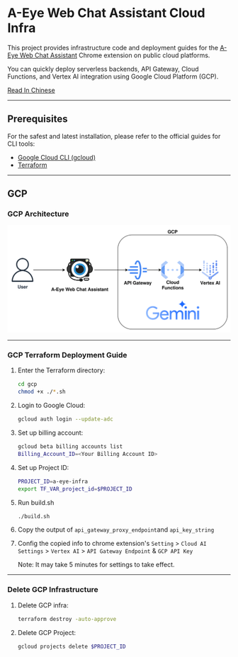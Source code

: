 # A-Eye Web Chat Assistant Cloud Infra

This project provides infrastructure code and deployment guides for the [A-Eye Web Chat Assistant](https://github.com/vincentwun/A-Eye-Web-Chat-Assistant) Chrome extension on public cloud platforms.  

You can quickly deploy serverless backends, API Gateway, Cloud Functions, and Vertex AI integration using Google Cloud Platform (GCP).

[Read In Chinese](./README.zh.md)

---

## Prerequisites

For the safest and latest installation, please refer to the official guides for CLI tools:

- [Google Cloud CLI (gcloud)](https://cloud.google.com/sdk/docs/install?hl=zh-tw)
- [Terraform](https://developer.hashicorp.com/terraform/install#linux)

---

## GCP

### GCP Architecture
![GCP Infrastructure](images/gcp_infra.png)

---

### GCP Terraform Deployment Guide

1. Enter the Terraform directory:
    ```bash
    cd gcp
    chmod +x ./*.sh
    ```

2. Login to Google Cloud:
    ```bash
    gcloud auth login --update-adc
    ```

3. Set up billing account:
    ```bash
    gcloud beta billing accounts list
    Billing_Account_ID=<Your Billing Account ID>
    ```

4. Set up Project ID:
    ```bash
    PROJECT_ID=a-eye-infra
    export TF_VAR_project_id=$PROJECT_ID
    ```

5. Run build.sh
    ```bash
    ./build.sh
    ```

6. Copy the output of `api_gateway_proxy_endpoint`and `api_key_string`

7. Config the copied info to chrome extension's `Setting` > `Cloud AI Settings` > `Vertex AI` > `API Gateway Endpoint` & `GCP API Key`

    Note: It may take 5 minutes for settings to take effect.

---

### Delete GCP Infrastructure

1. Delete GCP infra:
    ```bash
    terraform destroy -auto-approve
    ```

2. Delete GCP Project:
    ```bash
    gcloud projects delete $PROJECT_ID
    ```
